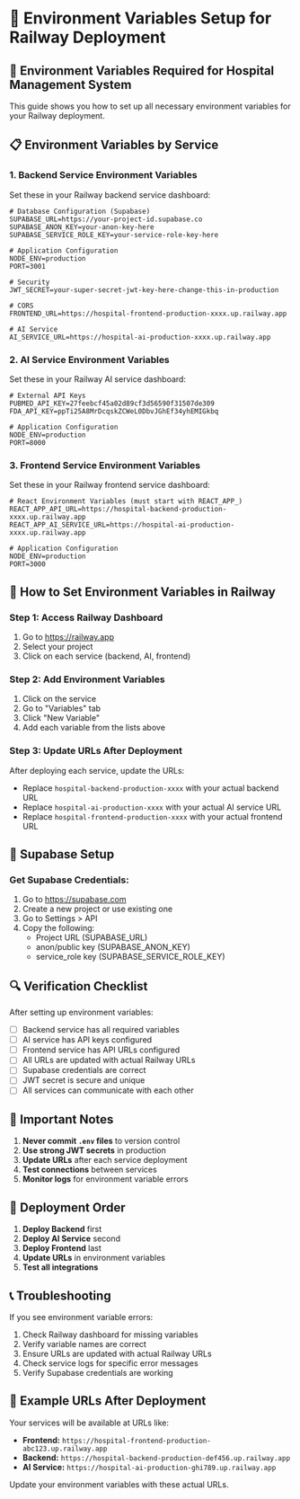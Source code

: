 # 🔧 Environment Variables Setup for Railway Deployment

## 🎯 **Environment Variables Required for Hospital Management System**

This guide shows you how to set up all necessary environment variables for your Railway deployment.

## 📋 **Environment Variables by Service**

### **1. Backend Service Environment Variables**

Set these in your Railway backend service dashboard:

```env
# Database Configuration (Supabase)
SUPABASE_URL=https://your-project-id.supabase.co
SUPABASE_ANON_KEY=your-anon-key-here
SUPABASE_SERVICE_ROLE_KEY=your-service-role-key-here

# Application Configuration
NODE_ENV=production
PORT=3001

# Security
JWT_SECRET=your-super-secret-jwt-key-here-change-this-in-production

# CORS
FRONTEND_URL=https://hospital-frontend-production-xxxx.up.railway.app

# AI Service
AI_SERVICE_URL=https://hospital-ai-production-xxxx.up.railway.app
```

### **2. AI Service Environment Variables**

Set these in your Railway AI service dashboard:

```env
# External API Keys
PUBMED_API_KEY=27feebcf45a02d89cf3d56590f31507de309
FDA_API_KEY=ppTi25A8MrDcqskZCWeL0DbvJGhEf34yhEMIGkbq

# Application Configuration
NODE_ENV=production
PORT=8000
```

### **3. Frontend Service Environment Variables**

Set these in your Railway frontend service dashboard:

```env
# React Environment Variables (must start with REACT_APP_)
REACT_APP_API_URL=https://hospital-backend-production-xxxx.up.railway.app
REACT_APP_AI_SERVICE_URL=https://hospital-ai-production-xxxx.up.railway.app

# Application Configuration
NODE_ENV=production
PORT=3000
```

## 🚀 **How to Set Environment Variables in Railway**

### **Step 1: Access Railway Dashboard**
1. Go to https://railway.app
2. Select your project
3. Click on each service (backend, AI, frontend)

### **Step 2: Add Environment Variables**
1. Click on the service
2. Go to "Variables" tab
3. Click "New Variable"
4. Add each variable from the lists above

### **Step 3: Update URLs After Deployment**
After deploying each service, update the URLs:
- Replace `hospital-backend-production-xxxx` with your actual backend URL
- Replace `hospital-ai-production-xxxx` with your actual AI service URL
- Replace `hospital-frontend-production-xxxx` with your actual frontend URL

## 🔧 **Supabase Setup**

### **Get Supabase Credentials:**
1. Go to https://supabase.com
2. Create a new project or use existing one
3. Go to Settings > API
4. Copy the following:
   - Project URL (SUPABASE_URL)
   - anon/public key (SUPABASE_ANON_KEY)
   - service_role key (SUPABASE_SERVICE_ROLE_KEY)

## 🔍 **Verification Checklist**

After setting up environment variables:

- [ ] Backend service has all required variables
- [ ] AI service has API keys configured
- [ ] Frontend service has API URLs configured
- [ ] All URLs are updated with actual Railway URLs
- [ ] Supabase credentials are correct
- [ ] JWT secret is secure and unique
- [ ] All services can communicate with each other

## 🚨 **Important Notes**

1. **Never commit `.env` files** to version control
2. **Use strong JWT secrets** in production
3. **Update URLs** after each service deployment
4. **Test connections** between services
5. **Monitor logs** for environment variable errors

## 🔄 **Deployment Order**

1. **Deploy Backend** first
2. **Deploy AI Service** second
3. **Deploy Frontend** last
4. **Update URLs** in environment variables
5. **Test all integrations**

## 📞 **Troubleshooting**

If you see environment variable errors:

1. Check Railway dashboard for missing variables
2. Verify variable names are correct
3. Ensure URLs are updated with actual Railway URLs
4. Check service logs for specific error messages
5. Verify Supabase credentials are working

## 🎯 **Example URLs After Deployment**

Your services will be available at URLs like:
- **Frontend:** `https://hospital-frontend-production-abc123.up.railway.app`
- **Backend:** `https://hospital-backend-production-def456.up.railway.app`
- **AI Service:** `https://hospital-ai-production-ghi789.up.railway.app`

Update your environment variables with these actual URLs. 